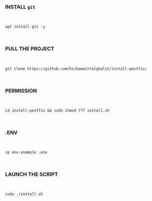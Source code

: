 ### INSTALL `git`

<br>

    apt install git -y

<br>


### PULL THE PROJECT

<br>

    git clone https://github.com/hichamaittalghalit/install-postfix/

<br>

### PERMISSION

<br>

    cd install-postfix && sudo chmod 777 install.sh

<br>


### .ENV

<br>

    cp env.example .env

<br>

### LAUNCH THE SCRIPT

<br>

    sudo ./install.sh

<br>
  
  
  
